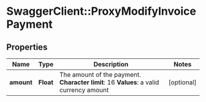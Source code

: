 # SwaggerClient::ProxyModifyInvoicePayment

## Properties
Name | Type | Description | Notes
------------ | ------------- | ------------- | -------------
**amount** | **Float** |  The amount of the payment. **Character limit**: 16 **Values**: a valid currency amount  | [optional] 


